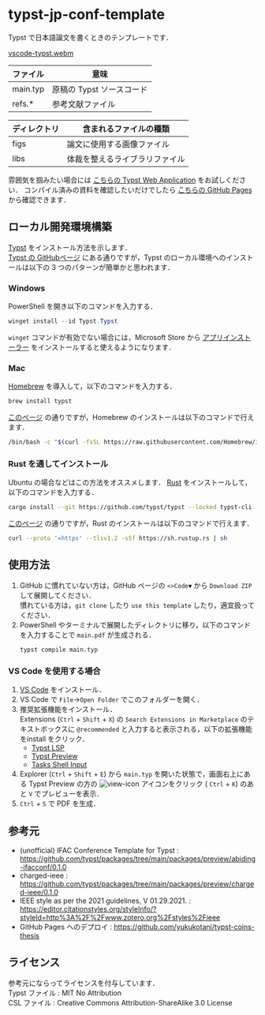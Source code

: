 # typst-jp-conf-template
Typst で日本語論文を書くときのテンプレートです．

[vscode-typst.webm](https://github.com/kimushun1101/typst-jp-conf-template/assets/13430937/f227b85b-0266-417b-a24a-54f28f9a71b8)


| ファイル  | 意味                    |
| -------- | ----------------------- |
| main.typ | 原稿の Typst ソースコード |
| refs.*　 | 参考文献ファイル          |


| ディレクトリ | 含まれるファイルの種類          |
| ------------- | --------------------------- |
| figs　　      | 論文に使用する画像ファイル    |
| libs　　      | 体裁を整えるライブラリファイル |


雰囲気を掴みたい場合には [こちらの Typst Web Application](https://typst.app/project/w41EH6HRoEsXp95IW_y1WK) をお試しください．
コンパイル済みの資料を確認したいだけでしたら [こちらの GitHub Pages](https://kimushun1101.github.io/typst-jp-conf-template/main.pdf) から確認できます．

## ローカル開発環境構築
[Typst](https://typst.app/) をインストール方法を示します．  
[Typst の GitHubページ](https://github.com/typst/typst) にある通りですが，Typst のローカル環境へのインストールは以下の 3 つのパターンが簡単かと思われます．

### Windows
PowerShell を開き以下のコマンドを入力する．
```powershell
winget install --id Typst.Typst
```
`winget` コマンドが有効でない場合には，Microsoft Store から [アプリインストーラー](https://apps.microsoft.com/detail/9nblggh4nns1) をインストールすると使えるようになります．

### Mac
[Homebrew](https://brew.sh/ja/) を導入して，以下のコマンドを入力する．
```sh
brew install typst
```
[このページ](https://brew.sh/ja/) の通りですが，Homebrew のインストールは以下のコマンドで行えます．
```sh
/bin/bash -c "$(curl -fsSL https://raw.githubusercontent.com/Homebrew/install/HEAD/install.sh)"
```

### Rust を通してインストール
Ubuntu の場合などはこの方法をオススメします．
[Rust](https://www.rust-lang.org/ja/tools/install) をインストールして，以下のコマンドを入力する．
```sh
cargo install --git https://github.com/typst/typst --locked typst-cli
```
[このページ](https://www.rust-lang.org/ja/tools/install) の通りですが，Rust のインストールは以下のコマンドで行えます．
```sh
curl --proto '=https' --tlsv1.2 -sSf https://sh.rustup.rs | sh
```

## 使用方法
1. GitHub に慣れていない方は，GitHub ページの `<>Code▼` から `Download ZIP` して展開してください．  
慣れている方は，`git clone` したり `use this template` したり，適宜扱ってください．
2. PowerShell やターミナルで展開したディレクトリに移り，以下のコマンドを入力することで `main.pdf` が生成される．
   ```
   typst compile main.typ
   ```

### VS Code を使用する場合
1. [VS Code](https://code.visualstudio.com/) をインストール．
1. VS Code で `File`→`Open Folder` でこのフォルダーを開く．  
2. 推奨拡張機能をインストール．  
  Extensions (`Ctrl` + `Shift` + `X`) の `Search Extensions in Marketplace` のテキストボックスに `@recommended` と入力すると表示される，以下の拡張機能をinstall をクリック．  
    - [Typst LSP](https://marketplace.visualstudio.com/items?itemName=nvarner.typst-lsp)
    - [Typst Preview](https://marketplace.visualstudio.com/items?itemName=mgt19937.typst-preview)
    - [Tasks Shell Input](https://marketplace.visualstudio.com/items?itemName=augustocdias.tasks-shell-input)
1. Explorer (`Ctrl` + `Shift` + `E`) から `main.typ` を開いた状態で，画面右上にある Typst Preview の方の ![view-icon](https://github.com/kimushun1101/typst-jp-conf-template/assets/13430937/a44c52cb-d23a-4fdb-ac9f-dc2b47deb40a) アイコンをクリック (
 `Ctrl` + `K`) のあと `V` でプレビューを表示．
2. `Ctrl` + `S` で PDF を生成．

## 参考元
- (unofficial) IFAC Conference Template for Typst : https://github.com/typst/packages/tree/main/packages/preview/abiding-ifacconf/0.1.0
- charged-ieee : https://github.com/typst/packages/tree/main/packages/preview/charged-ieee/0.1.0
-	IEEE style as per the 2021 guidelines, V 01.29.2021. : https://editor.citationstyles.org/styleInfo/?styleId=http%3A%2F%2Fwww.zotero.org%2Fstyles%2Fieee
- GitHub Pages へのデプロイ : https://github.com/yukukotani/typst-coins-thesis

## ライセンス
参考元にならってライセンスを付与しています．  
Typst ファイル : MIT No Attribution  
CSL ファイル : Creative Commons Attribution-ShareAlike 3.0 License  
